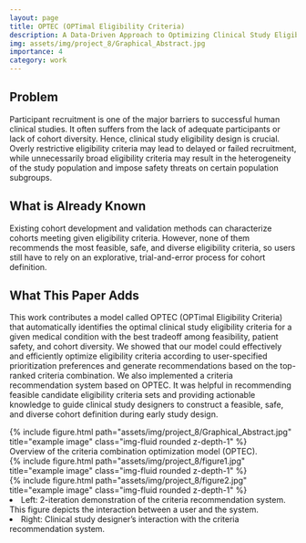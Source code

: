 ```yaml
---
layout: page
title: OPTEC (OPTimal Eligibility Criteria) 
description: A Data-Driven Approach to Optimizing Clinical Study Eligibility Criteria
img: assets/img/project_8/Graphical_Abstract.jpg
importance: 4
category: work
---
```


## Problem 
Participant recruitment is one of the major barriers to successful human clinical studies. It often suffers from the lack of adequate participants or lack of cohort diversity. Hence, clinical study eligibility design is crucial. Overly restrictive eligibility criteria may lead to delayed or failed recruitment, while unnecessarily broad eligibility criteria may result in the heterogeneity of the study population and impose safety threats on certain population subgroups. 

## What is Already Known
Existing cohort development and validation methods can characterize cohorts meeting given eligibility criteria. However, none of them recommends the most feasible, safe, and diverse eligibility criteria, so users still have to rely on an explorative, trial-and-error process for cohort definition.

## What This Paper Adds 
This work contributes a model called OPTEC (OPTimal Eligibility Criteria) that automatically identifies the optimal clinical study eligibility criteria for a given medical condition with the best tradeoff among feasibility, patient safety, and cohort diversity. We showed that our model could effectively and efficiently optimize eligibility criteria according to user-specified prioritization preferences and generate recommendations based on the top-ranked criteria combination. We also implemented a criteria recommendation system based on OPTEC. It was helpful in recommending feasible candidate eligibility criteria sets and providing actionable knowledge to guide clinical study designers to construct a feasible, safe, and diverse cohort definition during early study design.

 

<div class="row">
    <div class="col-sm mt-3 mt-md-0">
        {% include figure.html path="assets/img/project_8/Graphical_Abstract.jpg" title="example image" class="img-fluid rounded z-depth-1" %}
    </div>
</div>
<div class="caption">
    Overview of the criteria combination optimization model (OPTEC). 
</div>



<div class="row justify-content-sm-center">
    <div class="col-sm-6 mt-3 mt-md-0">
        {% include figure.html path="assets/img/project_8/figure1.jpg" title="example image" class="img-fluid rounded z-depth-1" %}
    </div>
    <div class="col-sm-6 mt-3 mt-md-0">
        {% include figure.html path="assets/img/project_8/figure2.jpg" title="example image" class="img-fluid rounded z-depth-1" %}
    </div>
</div>
<div class="caption">
    <li>Left: 2-iteration demonstration of the criteria recommendation system. This figure depicts the interaction between a user and the system. </li>
    <li>Right: Clinical study designer’s interaction with the criteria recommendation system.</li>
</div>




